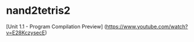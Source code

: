 # nand2tetris2

[Unit 1.1 - Program Compilation Preview] (https://www.youtube.com/watch?v=E28KczysecE)
